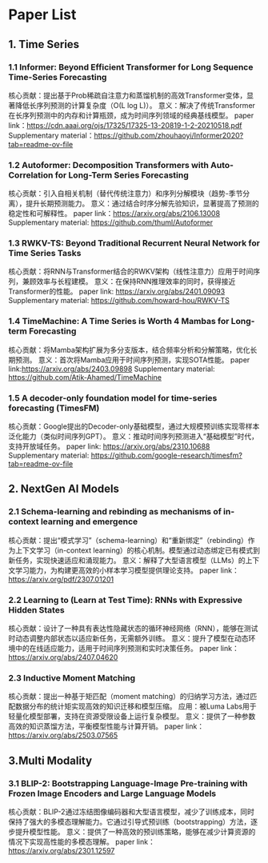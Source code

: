 # Paper List

## 1. Time Series

### 1.1 Informer: Beyond Efficient Transformer for Long Sequence Time-Series Forecasting  
核心贡献：提出基于Prob稀疏自注意力和蒸馏机制的高效Transformer变体，显著降低长序列预测的计算复杂度（O(L log L)）。
意义：解决了传统Transformer在长序列预测中的内存和计算瓶颈，成为时间序列领域的经典基线模型。
paper link：https://cdn.aaai.org/ojs/17325/17325-13-20819-1-2-20210518.pdf
Supplementary material：https://github.com/zhouhaoyi/Informer2020?tab=readme-ov-file

### 1.2 Autoformer: Decomposition Transformers with Auto-Correlation for Long-Term Series Forecasting
核心贡献：引入自相关机制（替代传统注意力）和序列分解模块（趋势-季节分离），提升长期预测能力。
意义：通过结合时序分解先验知识，显著提高了预测的稳定性和可解释性。
paper link：https://arxiv.org/abs/2106.13008	
Supplementary material: https://github.com/thuml/Autoformer

### 1.3 RWKV-TS: Beyond Traditional Recurrent Neural Network for Time Series Tasks
核心贡献：将RNN与Transformer结合的RWKV架构（线性注意力）应用于时间序列，兼顾效率与长程建模。
意义：在保持RNN推理效率的同时，获得接近Transformer的性能。
paper link: https://arxiv.org/abs/2401.09093	
Supplementary material: https://github.com/howard-hou/RWKV-TS

### 1.4 TimeMachine: A Time Series is Worth 4 Mambas for Long-term Forecasting
核心贡献：将Mamba架构扩展为多分支版本，结合频率分析和分解策略，优化长期预测。
意义：首次将Mamba应用于时间序列预测，实现SOTA性能。
paper link:https://arxiv.org/abs/2403.09898	
Supplementary material: https://github.com/Atik-Ahamed/TimeMachine

### 1.5 A decoder-only foundation model for time-series forecasting (TimesFM)  
核心贡献：Google提出的Decoder-only基础模型，通过大规模预训练实现零样本泛化能力（类似时间序列GPT）。
意义：推动时间序列预测进入“基础模型”时代，支持开放域任务。
paper link: https://arxiv.org/abs/2310.10688
Supplementary material: https://github.com/google-research/timesfm?tab=readme-ov-file


## 2. NextGen AI Models

### 2.1 Schema-learning and rebinding as mechanisms of in-context learning and emergence
核心贡献：提出“模式学习”（schema-learning）和“重新绑定”（rebinding）作为上下文学习（in-context learning）的核心机制。模型通过动态绑定已有模式到新任务，实现快速适应和涌现能力。
意义：解释了大型语言模型（LLMs）的上下文学习能力，为构建更高效的小样本学习模型提供理论支持。
paper link：https://arxiv.org/pdf/2307.01201

### 2.2 Learning to (Learn at Test Time): RNNs with Expressive Hidden States
核心贡献：设计了一种具有表达性隐藏状态的循环神经网络（RNN），能够在测试时动态调整内部状态以适应新任务，无需额外训练。
意义：提升了模型在动态环境中的在线适应能力，适用于时间序列预测和实时决策任务。
paper link：https://arxiv.org/abs/2407.04620

### 2.3 Inductive Moment Matching
核心贡献：提出一种基于矩匹配（moment matching）的归纳学习方法，通过匹配数据分布的统计矩实现高效的知识迁移和模型压缩。
应用：被Luma Labs用于轻量化模型部署，支持在资源受限设备上运行复杂模型。
意义：提供了一种参数高效的知识蒸馏方法，平衡模型性能与计算开销。
paper link：https://arxiv.org/abs/2503.07565


## 3.Multi Modality

### 3.1 BLIP-2: Bootstrapping Language-Image Pre-training with Frozen Image Encoders and Large Language Models  
核心贡献：BLIP-2通过冻结图像编码器和大型语言模型，减少了训练成本，同时保持了强大的多模态理解能力。它通过引导式预训练（bootstrapping）方法，逐步提升模型性能。
意义：提供了一种高效的预训练策略，能够在减少计算资源的情况下实现高性能的多模态理解。
paper link：https://arxiv.org/abs/2301.12597 